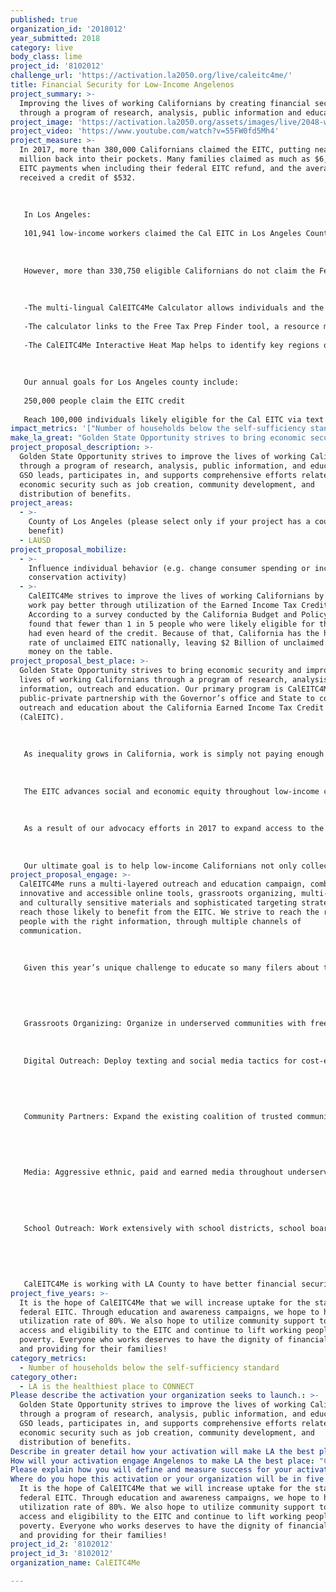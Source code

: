 ```yaml
---
published: true
organization_id: '2018012'
year_submitted: 2018
category: live
body_class: lime
project_id: '8102012'
challenge_url: 'https://activation.la2050.org/live/caleitc4me/'
title: Financial Security for Low-Income Angelenos
project_summary: >-
  Improving the lives of working Californians by creating financial security
  through a program of research, analysis, public information and education.
project_image: 'https://activation.la2050.org/assets/images/live/2048-wide/caleitc4me.jpg'
project_video: 'https://www.youtube.com/watch?v=55FW0fd5Mh4'
project_measure: >-
  In 2017, more than 380,000 Californians claimed the EITC, putting nearly $203
  million back into their pockets. Many families claimed as much as $6,000 in
  EITC payments when including their federal EITC refund, and the average worker
  received a credit of $532. 
   
   
   
   In Los Angeles:
   
   101,941 low-income workers claimed the Cal EITC in Los Angeles County putting more than $46 million back into their pockets.
   
   
   
   However, more than 330,750 eligible Californians do not claim the Federal EITC in Los Angeles County, leaving more than $575 million on the table. CalEITC4Me is working hand-in-hand with trusted community partners who serve and interact with those most likely to be eligible. We have created innovative online tools designed for use by individuals and the organizations working directly with them:
   
   
   
   -The multi-lingual CalEITC4Me Calculator allows individuals and the non-profits serving them to quickly and easily see if the state and federal EITC will benefit them and the approximate amount of their potential refund.
   
   -The calculator links to the Free Tax Prep Finder tool, a resource map that connects families to free tax preparation services in their neighborhoods.
   
   -The CalEITC4Me Interactive Heat Map helps to identify key regions of eligible filers by ZIP code and other searchable criteria to better target efforts on the ground.
   
   
   
   Our annual goals for Los Angeles county include:
   
   250,000 people claim the EITC credit
   
   Reach 100,000 individuals likely eligible for the Cal EITC via text
impact_metrics: '["Number of households below the self-sufficiency standard"]'
make_la_great: "Golden State Opportunity strives to bring economic security and improve the lives of working Californians through a program of research, analysis, public information, outreach and education. Our primary program is CalEITC4Me, a public-private partnership with the Governor’s office and State to conduct outreach and education about the California Earned Income Tax Credit (CalEITC). \r\n \r\n \r\n \r\n As inequality grows in California, work is simply not paying enough to keep up with rising cost of living and a changing economy. The CalEITC is a cash back tax refund that makes work pay better, and provides much needed assistance in an economy that grows more and more imbalanced every year. In the program’s first two years, it has helped put nearly $2 billion directly into the pockets of almost 800,000 low-income working California families between the state and federal EITC.\r\n \r\n \r\n \r\n The EITC advances social and economic equity throughout low-income communities by providing financial security and helping reduce short and long term poverty. CalEITC4Me’s aggressive outreach efforts ensure available CalEITC and federal EITC money reach under-resourced communities, bringing economic security in the near term and increased opportunity over time to those in poverty, especially women and children. Research shows children whose families receive an EITC income boost perform better in school, are healthier, and earn more as adults.\r\n \r\n \r\n \r\n As a result of our advocacy efforts in 2017 to expand access to the CalEITC, where workers making up to $22,300 a year and ALL self-employed people (not just W2) are now covered, over 1.6 million Californians will now be eligible for the CalEITC in 2018. This is triple the eligible population of the last two years, and CalEITC4Me is now responsible for ensuring this population benefits from the economic opportunity created by the CalEITC. We hope to take the success of last year and expand our best practices and organizing model to more of Southern California. \r\n \r\n \r\n \r\n Our ultimate goal is to help low-income Californians not only collect thousands of dollars in EITC refunds now, but ultimately achieve life-long sustainable financial security and economic equality. We hope to turn our EITC outreach efforts into a year-round organizing model to further improve EITC uptake, connect EITC filers to other economic benefits, and help provide a platform for the working poor to be heard on issues important to their lives."
project_proposal_description: >-
  Golden State Opportunity strives to improve the lives of working Californians
  through a program of research, analysis, public information, and education.
  GSO leads, participates in, and supports comprehensive efforts related to
  economic security such as job creation, community development, and
  distribution of benefits.
project_areas:
  - >-
    County of Los Angeles (please select only if your project has a countywide
    benefit)
  - LAUSD
project_proposal_mobilize:
  - >-
    Influence individual behavior (e.g. change consumer spending or increase
    conservation activity)
  - >-
    CalEITC4Me strives to improve the lives of working Californians by making
    work pay better through utilization of the Earned Income Tax Credit (EITC).
    According to a survey conducted by the California Budget and Policy Center
    found that fewer than 1 in 5 people who were likely eligible for the CalEITC
    had even heard of the credit. Because of that, California has the highest
    rate of unclaimed EITC nationally, leaving $2 Billion of unclaimed EITC
    money on the table.
project_proposal_best_place: >-
  Golden State Opportunity strives to bring economic security and improve the
  lives of working Californians through a program of research, analysis, public
  information, outreach and education. Our primary program is CalEITC4Me, a
  public-private partnership with the Governor’s office and State to conduct
  outreach and education about the California Earned Income Tax Credit
  (CalEITC). 
   
   
   
   As inequality grows in California, work is simply not paying enough to keep up with rising cost of living and a changing economy. The CalEITC is a cash back tax refund that makes work pay better, and provides much needed assistance in an economy that grows more and more imbalanced every year. In the program’s first two years, it has helped put nearly $2 billion directly into the pockets of almost 800,000 low-income working California families between the state and federal EITC.
   
   
   
   The EITC advances social and economic equity throughout low-income communities by providing financial security and helping reduce short and long term poverty. CalEITC4Me’s aggressive outreach efforts ensure available CalEITC and federal EITC money reach under-resourced communities, bringing economic security in the near term and increased opportunity over time to those in poverty, especially women and children. Research shows children whose families receive an EITC income boost perform better in school, are healthier, and earn more as adults.
   
   
   
   As a result of our advocacy efforts in 2017 to expand access to the CalEITC, where workers making up to $22,300 a year and ALL self-employed people (not just W2) are now covered, over 1.6 million Californians will now be eligible for the CalEITC in 2018. This is triple the eligible population of the last two years, and CalEITC4Me is now responsible for ensuring this population benefits from the economic opportunity created by the CalEITC. We hope to take the success of last year and expand our best practices and organizing model to more of Southern California. 
   
   
   
   Our ultimate goal is to help low-income Californians not only collect thousands of dollars in EITC refunds now, but ultimately achieve life-long sustainable financial security and economic equality. We hope to turn our EITC outreach efforts into a year-round organizing model to further improve EITC uptake, connect EITC filers to other economic benefits, and help provide a platform for the working poor to be heard on issues important to their lives.
project_proposal_engage: >-
  CalEITC4Me runs a multi-layered outreach and education campaign, combining
  innovative and accessible online tools, grassroots organizing, multi-lingual
  and culturally sensitive materials and sophisticated targeting strategies to
  reach those likely to benefit from the EITC. We strive to reach the right
  people with the right information, through multiple channels of
  communication. 
   
   
   
   Given this year’s unique challenge to educate so many filers about the Cal EITC and Federal EITC, and connect them with local VITA sites, we propose the following multi-layered strategy:
   
   
   
   
   
   Grassroots Organizing: Organize in underserved communities with free tax preparation events, community canvasses to targeted areas, and community activities throughout targeted areas. 
   
   
   
   Digital Outreach: Deploy texting and social media tactics for cost-effective microtargeting and layered communication directly to eligible filers in multiple languages.
   
   
   
   
   
   Community Partners: Expand the existing coalition of trusted community messengers in Los Angeles.
   
   
   
   
   
   Media: Aggressive ethnic, paid and earned media throughout underserved communities.
   
   
   
   
   
   School Outreach: Work extensively with school districts, school boards, parent groups and education leaders to reach the target population: working parents with young kids.
   
    
   
    
   
   CalEITC4Me is working with LA County to have better financial security to improve uptake of EITC in LA, reach families through the county and schools.
project_five_years: >-
  It is the hope of CalEITC4Me that we will increase uptake for the state and
  federal EITC. Through education and awareness campaigns, we hope to have a
  utilization rate of 80%. We also hope to utilize community support to expand
  access and eligibility to the EITC and continue to lift working people out of
  poverty. Everyone who works deserves to have the dignity of financial security
  and providing for their families!
category_metrics:
  - Number of households below the self-sufficiency standard
category_other:
  - LA is the healthiest place to CONNECT
Please describe the activation your organization seeks to launch.: >-
  Golden State Opportunity strives to improve the lives of working Californians
  through a program of research, analysis, public information, and education.
  GSO leads, participates in, and supports comprehensive efforts related to
  economic security such as job creation, community development, and
  distribution of benefits.
Describe in greater detail how your activation will make LA the best place?: "Golden State Opportunity strives to bring economic security and improve the lives of working Californians through a program of research, analysis, public information, outreach and education. Our primary program is CalEITC4Me, a public-private partnership with the Governor’s office and State to conduct outreach and education about the California Earned Income Tax Credit (CalEITC). \r\n\r\nAs inequality grows in California, work is simply not paying enough to keep up with rising cost of living and a changing economy. The CalEITC is a cash back tax refund that makes work pay better, and provides much needed assistance in an economy that grows more and more imbalanced every year.  In the program’s first two years, it has helped put nearly $2 billion directly into the pockets of almost 800,000 low-income working California families between the state and federal EITC.\r\n\r\nThe EITC advances social and economic equity throughout low-income communities by providing financial security and helping reduce short and long term poverty.  CalEITC4Me’s aggressive outreach efforts ensure available CalEITC and federal EITC money reach under-resourced communities, bringing economic security in the near term and increased opportunity over time to those in poverty, especially women and children. Research shows children whose families receive an EITC income boost perform better in school, are healthier, and earn more as adults.\r\n\r\nAs a result of our advocacy efforts in 2017 to expand access to the CalEITC, where workers making up to $22,300 a year and ALL self-employed people (not just W2) are now covered, over 1.6 million Californians will now be eligible for the CalEITC in 2018. This is triple the eligible population of the last two years, and CalEITC4Me is now responsible for ensuring this population benefits from the economic opportunity created by the CalEITC. We hope to take the success of last year and expand our best practices and organizing model to more of Southern California. \r\n\r\nOur ultimate goal is to help low-income Californians not only collect thousands of dollars in EITC refunds now, but ultimately achieve life-long sustainable financial security and economic equality. We hope to turn our EITC outreach efforts into a year-round organizing model to further improve EITC uptake, connect EITC filers to other economic benefits, and help provide a platform for the working poor to be heard on issues important to their lives.\r\n"
How will your activation engage Angelenos to make LA the best place: "CalEITC4Me runs a multi-layered outreach and education campaign, combining innovative and accessible online tools, grassroots organizing, multi-lingual and culturally sensitive materials and sophisticated targeting strategies to reach those likely to benefit from the EITC.  We strive to reach the right people with the right information, through multiple channels of communication. \r\n\r\nGiven this year’s unique challenge to educate so many filers about the Cal EITC and Federal EITC, and connect them with local VITA sites, we propose the following multi-layered strategy:\r\n\r\n\r\nGrassroots Organizing:  Organize in underserved communities with free tax preparation events, community canvasses to targeted areas, and community activities throughout targeted areas. \r\n\r\nDigital Outreach: Deploy texting and social media tactics for cost-effective microtargeting and layered communication directly to eligible filers in multiple languages.\r\n\r\n\r\nCommunity Partners: Expand the existing coalition of trusted community messengers in Los Angeles.\r\n\r\n\r\nMedia: Aggressive ethnic, paid and earned media throughout underserved communities.\r\n\r\n\r\nSchool Outreach: Work extensively with school districts, school boards, parent groups and education leaders to reach the target population: working parents with young kids.\r\n \r\n \r\nCalEITC4Me is working with LA County to have better financial security to improve uptake of EITC in LA, reach families through the county and schools. \r\n"
Please explain how you will define and measure success for your activation.: "In 2017, more than 380,000 Californians claimed the EITC, putting nearly $203 million back into their pockets. Many families claimed as much as $6,000 in EITC payments when including their federal EITC refund, and the average worker received a credit of $532. \r\n\r\nIn Los Angeles:\r\n101,941 low-income workers claimed the Cal EITC in Los Angeles County putting more than $46 million back into their pockets.\r\n\r\nHowever, more than 330,750 eligible Californians do not claim the Federal EITC in Los Angeles County, leaving more than $575 million on the table. CalEITC4Me is working hand-in-hand with trusted community partners who serve and interact with those most likely to be eligible. We have created innovative online tools designed for use by individuals and the organizations working directly with them:\r\n\r\n-The multi-lingual CalEITC4Me Calculator allows individuals and the non-profits serving them to quickly and easily see if the state and federal EITC will benefit them and the approximate amount of their potential refund.\r\n-The calculator links to the Free Tax Prep Finder tool, a resource map that connects families to free tax preparation services in their neighborhoods.\r\n-The CalEITC4Me Interactive Heat Map helps to identify key regions of eligible filers by ZIP code and other searchable criteria to better target efforts on the ground.\r\n\r\nOur annual goals for Los Angeles county include:\r\n250,000 people claim the EITC credit\r\nReach 100,000 individuals likely eligible for the Cal EITC via text\r\n"
Where do you hope this activation or your organization will be in five years?: >-
  It is the hope of CalEITC4Me that we will increase uptake for the state and
  federal EITC. Through education and awareness campaigns, we hope to have a
  utilization rate of 80%. We also hope to utilize community support to expand
  access and eligibility to the EITC and continue to lift working people out of
  poverty. Everyone who works deserves to have the dignity of financial security
  and providing for their families!
project_id_2: '8102012'
project_id_3: '8102012'
organization_name: CalEITC4Me

---
```

